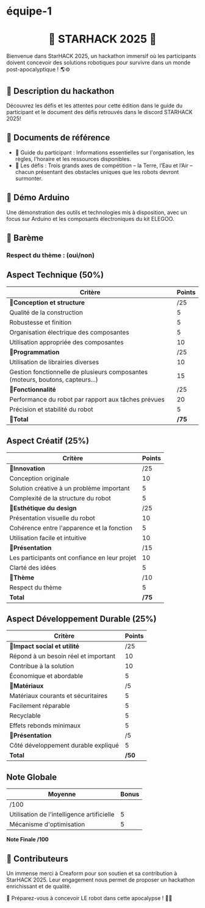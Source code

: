 # équipe-1

<div align="center">
  <h1>🌟 STARHACK 2025 🌟</h1>
</div>

Bienvenue dans StarHACK 2025, un hackathon immersif où les participants doivent concevoir des solutions robotiques pour survivre dans un monde post-apocalyptique ! 🌎⚙️

## 🚀 Description du hackathon
Découvrez les défis et les attentes pour cette édition dans le guide du participant et le document des défis retrouvés dans le discord STARHACK 2025!

## 📖 Documents de référence
- 📝 Guide du participant : Informations essentielles sur l'organisation, les règles, l'horaire et les ressources disponibles.
- 🎯 Les défis : Trois grands axes de compétition – la Terre, l’Eau et l’Air – chacun présentant des obstacles uniques que les robots devront surmonter.

## 🎥 Démo Arduino
Une démonstration des outils et technologies mis à disposition, avec un focus sur Arduino et les composants électroniques du kit ELEGOO.

## 🎯 Barème  
### Respect du thème : (oui/non)
## Aspect Technique (50%)

| Critère                              | Points |
|---------------------------------------|--------|
| 🔴**Conception et structure** | /25     |
| Qualité de la construction            | 5      |
| Robustesse et finition                | 5      |
| Organisation électrique des composantes | 5      |
| Utilisation appropriée des composantes | 10     |
| 🔴**Programmation**                        | /25     |
| Utilisation de librairies diverses    | 10     |
| Gestion fonctionnelle de plusieurs composantes (moteurs, boutons, capteurs...) | 15     |
| 🔴**Fonctionnalité**                       | /25     |
| Performance du robot par rapport aux tâches prévues | 20     |
| Précision et stabilité du robot       | 5      |
| 🔴**Total**                             | **/75** |

## Aspect Créatif (25%)

| Critère                              | Points |
|---------------------------------------|--------|
| 🔴**Innovation**                           | /25     |
| Conception originale                  | 10     |
| Solution créative à un problème important | 5      |
| Complexité de la structure du robot    | 5      |
| 🔴**Esthétique du design**                  | /25     |
| Présentation visuelle du robot        | 10     |
| Cohérence entre l'apparence et la fonction | 5      |
| Utilisation facile et intuitive       | 10     |
| 🔴**Présentation**                          | /15     |
| Les participants ont confiance en leur projet | 10     |
| Clarté des idées                      | 5      |
| 🔴**Thème**                                 | /10     |
| Respect du thème                      | 5      |
| **Total**                             | **/75** |

## Aspect Développement Durable (25%)

| Critère                              | Points |
|---------------------------------------|--------|
| 🔴**Impact social et utilité**              | /25     |
| Répond à un besoin réel et important  | 10     |
| Contribue à la solution               | 10     |
| Économique et abordable               | 5      |
| 🔴**Matériaux**                             | /5      |
| Matériaux courants et sécuritaires    | 5      |
| Facilement réparable                  | 5      |
| Recyclable                            | 5      |
| Effets rebonds minimaux               | 5      |
| 🔴**Présentation**                          | /5      |
| Côté développement durable expliqué  | 5      |
| **Total**                             | **/50** |

## Note Globale

| Moyenne | Bonus |
|---------|-------|
| /100     |       |
| Utilisation de l'intelligence artificielle | 5     |
| Mécanisme d'optimisation              | 5     |

**Note Finale /100**

## 🤝 Contributeurs 
Un immense merci à Creaform pour son soutien et sa contribution à StarHACK 2025. Leur engagement nous permet de proposer un hackathon enrichissant et de qualité.

📢 Préparez-vous à concevoir LE robot dans cette apocalypse ! 🚀🔥



